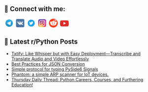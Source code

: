 ## 🔎 Connect with me:
[<img src="https://github.com/bullbesh/bullbesh/blob/main/images/Telegram.png" width="32" height="32" />](https://t.me/bullbesh)
[<img src="https://github.com/bullbesh/bullbesh/blob/main/images/VK.png" width="32" height="32" />](https://vk.com/bullbesh)
[<img src="https://github.com/bullbesh/bullbesh/blob/main/images/Twitter.png" width="32" height="32" />](https://twitter.com/bullbesh1)
[<img src="https://github.com/bullbesh/bullbesh/blob/main/images/Instagram.png" width="32" height="32" />](https://www.instagram.com/bullbesh)
[<img src="https://github.com/bullbesh/bullbesh/blob/main/images/Reddit.png" width="32" height="32" />](https://www.reddit.com/user/bullbesh)
[<img src="https://github.com/bullbesh/bullbesh/blob/main/images/YouTube.png" width="32" height="32" />](https://www.youtube.com/channel/UCtfjRs6uzgq5mfm8S06WTcg)

## 📕 Latest r/Python Posts
<!-- BLOG-POST-LIST:START -->
- [Txtify: Like Whisper but with Easy Deployment—Transcribe and Translate Audio and Video Effortlessly](https://www.reddit.com/r/Python/comments/1fksqva/txtify_like_whisper_but_with_easy/)
- [Best Practices for JSON Conversion](https://www.reddit.com/r/Python/comments/1fko3dn/best_practices_for_json_conversion/)
- [Simple protocol for typing PySide6 Signals](https://www.reddit.com/r/Python/comments/1fknj7s/simple_protocol_for_typing_pyside6_signals/)
- [Phantom: a simple ARP scanner for IoT devices.](https://www.reddit.com/r/Python/comments/1fkni2b/phantom_a_simple_arp_scanner_for_iot_devices/)
- [Thursday Daily Thread: Python Careers, Courses, and Furthering Education!](https://www.reddit.com/r/Python/comments/1fk7g63/thursday_daily_thread_python_careers_courses_and/)
<!-- BLOG-POST-LIST:END -->

